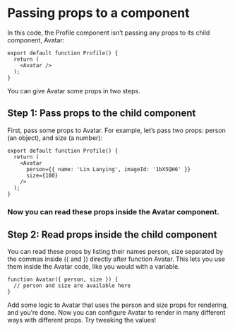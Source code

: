 # Passing props to a component 
In this code, the Profile component isn’t passing any props to its child component, Avatar:
```
export default function Profile() {
  return (
    <Avatar />
  );
}
```
You can give Avatar some props in two steps.

## Step 1: Pass props to the child component 
First, pass some props to Avatar. For example, let’s pass two props: person (an object), and size (a number):
```
export default function Profile() {
  return (
    <Avatar
      person={{ name: 'Lin Lanying', imageId: '1bX5QH6' }}
      size={100}
    />
  );
}
```

### Now you can read these props inside the Avatar component.

## Step 2: Read props inside the child component 
You can read these props by listing their names person, size separated by the commas inside ({ and }) directly after function Avatar. This lets you use them inside the Avatar code, like you would with a variable.
```
function Avatar({ person, size }) {
  // person and size are available here
}
```
Add some logic to Avatar that uses the person and size props for rendering, and you’re done.
Now you can configure Avatar to render in many different ways with different props. Try tweaking the values!